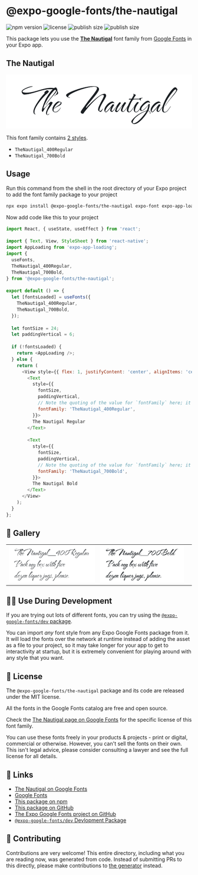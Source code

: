 # @expo-google-fonts/the-nautigal

![npm version](https://flat.badgen.net/npm/v/@expo-google-fonts/the-nautigal)
![license](https://flat.badgen.net/github/license/expo/google-fonts)
![publish size](https://flat.badgen.net/packagephobia/install/@expo-google-fonts/the-nautigal)
![publish size](https://flat.badgen.net/packagephobia/publish/@expo-google-fonts/the-nautigal)

This package lets you use the [**The Nautigal**](https://fonts.google.com/specimen/The+Nautigal) font family from [Google Fonts](https://fonts.google.com/) in your Expo app.

## The Nautigal

![The Nautigal](./font-family.png)

This font family contains [2 styles](#-gallery).

- `TheNautigal_400Regular`
- `TheNautigal_700Bold`

## Usage

Run this command from the shell in the root directory of your Expo project to add the font family package to your project
```sh
npx expo install @expo-google-fonts/the-nautigal expo-font expo-app-loading
```

Now add code like this to your project
```js
import React, { useState, useEffect } from 'react';

import { Text, View, StyleSheet } from 'react-native';
import AppLoading from 'expo-app-loading';
import {
  useFonts,
  TheNautigal_400Regular,
  TheNautigal_700Bold,
} from '@expo-google-fonts/the-nautigal';

export default () => {
  let [fontsLoaded] = useFonts({
    TheNautigal_400Regular,
    TheNautigal_700Bold,
  });

  let fontSize = 24;
  let paddingVertical = 6;

  if (!fontsLoaded) {
    return <AppLoading />;
  } else {
    return (
      <View style={{ flex: 1, justifyContent: 'center', alignItems: 'center' }}>
        <Text
          style={{
            fontSize,
            paddingVertical,
            // Note the quoting of the value for `fontFamily` here; it expects a string!
            fontFamily: 'TheNautigal_400Regular',
          }}>
          The Nautigal Regular
        </Text>

        <Text
          style={{
            fontSize,
            paddingVertical,
            // Note the quoting of the value for `fontFamily` here; it expects a string!
            fontFamily: 'TheNautigal_700Bold',
          }}>
          The Nautigal Bold
        </Text>
      </View>
    );
  }
};

```

## 🔡 Gallery


||||
|-|-|-|
|![TheNautigal_400Regular](./TheNautigal_400Regular.ttf.png)|![TheNautigal_700Bold](./TheNautigal_700Bold.ttf.png)|||


## 👩‍💻 Use During Development

If you are trying out lots of different fonts, you can try using the [`@expo-google-fonts/dev` package](https://github.com/expo/google-fonts/tree/master/font-packages/dev#readme).

You can import *any* font style from any Expo Google Fonts package from it. It will load the fonts
over the network at runtime instead of adding the asset as a file to your project, so it may take longer
for your app to get to interactivity at startup, but it is extremely convenient
for playing around with any style that you want.

## 📖 License

The `@expo-google-fonts/the-nautigal` package and its code are released under the MIT license.

All the fonts in the Google Fonts catalog are free and open source.

Check the [The Nautigal page on Google Fonts](https://fonts.google.com/specimen/The+Nautigal) for the specific license of this font family.

You can use these fonts freely in your products & projects - print or digital, commercial or otherwise. However, you can't sell the fonts on their own. This isn't legal advice, please consider consulting a lawyer and see the full license for all details.

## 🔗 Links

- [The Nautigal on Google Fonts](https://fonts.google.com/specimen/The+Nautigal)
- [Google Fonts](https://fonts.google.com/)
- [This package on npm](https://www.npmjs.com/package/@expo-google-fonts/the-nautigal)
- [This package on GitHub](https://github.com/expo/google-fonts/tree/master/font-packages/the-nautigal)
- [The Expo Google Fonts project on GitHub](https://github.com/expo/google-fonts)
- [`@expo-google-fonts/dev` Devlopment Package](https://github.com/expo/google-fonts/tree/master/font-packages/dev)

## 🤝 Contributing

Contributions are very welcome! This entire directory, including what you are reading now, was generated from code. Instead of submitting PRs to this directly, please make contributions to [the generator](https://github.com/expo/google-fonts/tree/master/packages/generator) instead.
